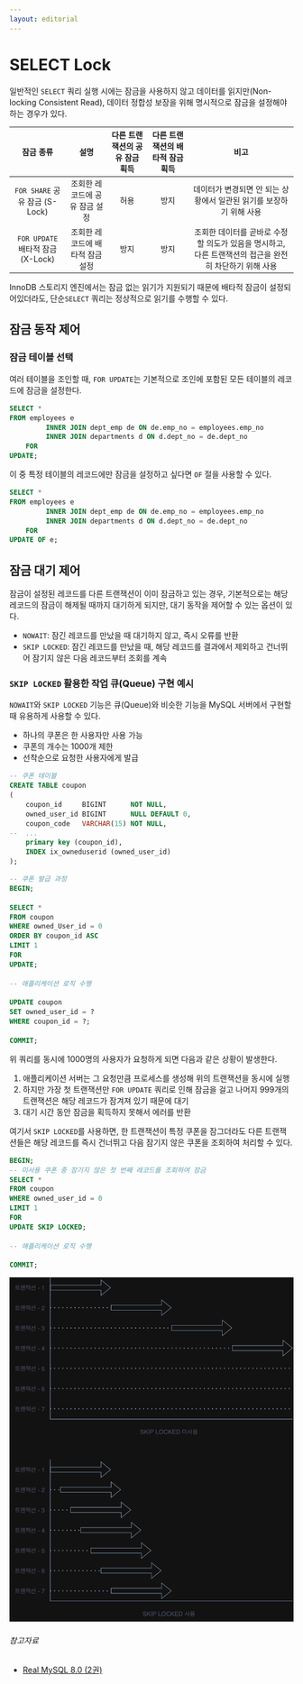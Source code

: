 ```yaml
---
layout: editorial
---
```


# SELECT Lock

일반적인 `SELECT` 쿼리 실행 시에는 잠금을 사용하지 않고 데이터를 읽지만(Non-locking Consistent Read), 데이터 정합성 보장을 위해 명시적으로 잠금을 설정해야 하는 경우가 있다.

|            잠금 종류             |         설명         | 다른 트랜잭션의 공유 잠금 획득 | 다른 트랜잭션의 배타적 잠금 획득 |                             비고                             |
|:----------------------------:|:------------------:|:-----------------:|:------------------:|:----------------------------------------------------------:|
|  `FOR SHARE` 공유 잠금 (S-Lock)  | 조회한 레코드에 공유 잠금 설정  |        허용         |         방지         |           데이터가 변경되면 안 되는 상황에서 일관된 읽기를 보장하기 위해 사용           |
| `FOR UPDATE` 배타적 잠금 (X-Lock) | 조회한 레코드에 배타적 잠금 설정 |        방지         |         방지         | 조회한 데이터를 곧바로 수정할 의도가 있음을 명시하고, 다른 트랜잭션의 접근을 완전히 차단하기 위해 사용 |

InnoDB 스토리지 엔진에서는 잠금 없는 읽기가 지원되기 때문에 배타적 잠금이 설정되어있더라도, 단순`SELECT` 쿼리는 정상적으로 읽기를 수행할 수 있다.

## 잠금 동작 제어

### 잠금 테이블 선택

여러 테이블을 조인할 때, `FOR UPDATE`는 기본적으로 조인에 포함된 모든 테이블의 레코드에 잠금을 설정한다.

```sql
SELECT *
FROM employees e
         INNER JOIN dept_emp de ON de.emp_no = employees.emp_no
         INNER JOIN departments d ON d.dept_no = de.dept_no
    FOR
UPDATE;
```

이 중 특정 테이블의 레코드에만 잠금을 설정하고 싶다면 `OF` 절을 사용할 수 있다.

```sql
SELECT *
FROM employees e
         INNER JOIN dept_emp de ON de.emp_no = employees.emp_no
         INNER JOIN departments d ON d.dept_no = de.dept_no
    FOR
UPDATE OF e;
```

## 잠금 대기 제어

잠금이 설정된 레코드를 다른 트랜잭션이 이미 잠금하고 있는 경우, 기본적으로는 해당 레코드의 잠금이 해제될 때까지 대기하게 되지만, 대기 동작을 제어할 수 있는 옵션이 있다.

- `NOWAIT`: 잠긴 레코드를 만났을 때 대기하지 않고, 즉시 오류를 반환
- `SKIP LOCKED`: 잠긴 레코드를 만났을 때, 해당 레코드를 결과에서 제외하고 건너뛰어 잠기지 않은 다음 레코드부터 조회를 계속

### `SKIP LOCKED` 활용한 작업 큐(Queue) 구현 예시

`NOWAIT`와 `SKIP LOCKED` 기능은 큐(Queue)와 비슷한 기능을 MySQL 서버에서 구현할 때 유용하게 사용할 수 있다.

- 하나의 쿠폰은 한 사용자만 사용 가능
- 쿠폰의 개수는 1000개 제한
- 선착순으로 요청한 사용자에게 발급

```sql
-- 쿠폰 테이블
CREATE TABLE coupon
(
    coupon_id     BIGINT      NOT NULL,
    owned_user_id BIGINT      NULL DEFAULT 0,
    coupon_code   VARCHAR(15) NOT NULL,
--  ...
    primary key (coupon_id),
    INDEX ix_owneduserid (owned_user_id)
);
```

```sql
-- 쿠폰 발급 과정
BEGIN;

SELECT *
FROM coupon
WHERE owned_User_id = 0
ORDER BY coupon_id ASC
LIMIT 1
FOR
UPDATE;

-- 애플리케이션 로직 수행

UPDATE coupon
SET owned_user_id = ?
WHERE coupon_id = ?;

COMMIT;
```

위 쿼리를 동시에 1000명의 사용자가 요청하게 되면 다음과 같은 상황이 발생한다.

1. 애플리케이션 서버는 그 요청만큼 프로세스를 생성해 위의 트랜잭션을 동시에 실행
2. 하지만 가장 첫 트랜잭션만 `FOR UPDATE` 쿼리로 인해 잠금을 걸고 나머지 999개의 트랜잭션은 해당 레코드가 잠겨져 있기 때문에 대기
3. 대기 시간 동안 잠금을 획득하지 못해서 에러를 반환

여기서 `SKIP LOCKED`를 사용하면, 한 트랜잭션이 특정 쿠폰을 잠그더라도 다른 트랜잭션들은 해당 레코드를 즉시 건너뛰고 다음 잠기지 않은 쿠폰을 조회하여 처리할 수 있다.

```sql
BEGIN;
-- 미사용 쿠폰 중 잠기지 않은 첫 번째 레코드를 조회하여 잠금
SELECT *
FROM coupon
WHERE owned_user_id = 0
LIMIT 1
FOR
UPDATE SKIP LOCKED;

-- 애플리케이션 로직 수행

COMMIT;
```

![Skip Locked 사용에 따른 트랜잭션 대기](image/skip-locked.png)

###### 참고자료

- [Real MySQL 8.0 (2권)](https://kobic.net/book/bookInfo/view.do?isbn=9791158392727)
